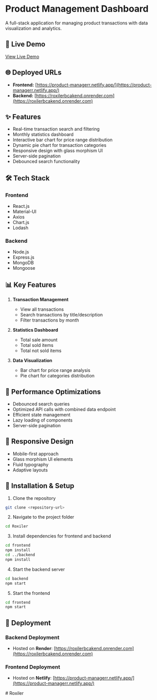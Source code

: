# Product Management Dashboard

A full-stack application for managing product transactions with data visualization and analytics.

## 🔴 Live Demo

[View Live Demo](https://product-managerr.netlify.app/)

## 🌐 Deployed URLs

- **Frontend:** [https://product-managerr.netlify.app/](https://product-managerr.netlify.app/)
- **Backend:** [https://roxilerbcakend.onrender.com](https://roxilerbcakend.onrender.com)

## ✨ Features

- Real-time transaction search and filtering
- Monthly statistics dashboard
- Interactive bar chart for price range distribution
- Dynamic pie chart for transaction categories
- Responsive design with glass morphism UI
- Server-side pagination
- Debounced search functionality

## 🛠️ Tech Stack

### Frontend
- React.js
- Material-UI
- Axios
- Chart.js
- Lodash

### Backend
- Node.js
- Express.js
- MongoDB
- Mongoose

## 📊 Key Features

1. **Transaction Management**
   - View all transactions
   - Search transactions by title/description
   - Filter transactions by month

2. **Statistics Dashboard**
   - Total sale amount
   - Total sold items
   - Total not sold items

3. **Data Visualization**
   - Bar chart for price range analysis
   - Pie chart for categories distribution

## 🚀 Performance Optimizations

- Debounced search queries
- Optimized API calls with combined data endpoint
- Efficient state management
- Lazy loading of components
- Server-side pagination

## 📱 Responsive Design

- Mobile-first approach
- Glass morphism UI elements
- Fluid typography
- Adaptive layouts

## 🔧 Installation & Setup

1. Clone the repository
```bash
git clone <repository-url>
```

2. Navigate to the project folder
```bash
cd Roxiler
```

3. Install dependencies for frontend and backend
```bash
cd frontend
npm install
cd ../backend
npm install
```

4. Start the backend server
```bash
cd backend
npm start
```

5. Start the frontend
```bash
cd frontend
npm start
```

## 🚀 Deployment

### Backend Deployment
- Hosted on **Render**: [https://roxilerbcakend.onrender.com](https://roxilerbcakend.onrender.com)

### Frontend Deployment
- Hosted on **Netlify**: [https://product-managerr.netlify.app/](https://product-managerr.netlify.app/)

#   R o x i l e r  
 